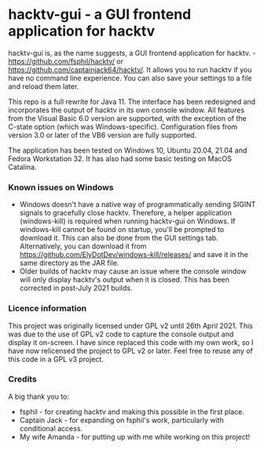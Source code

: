 # hacktv-gui - a GUI frontend application for hacktv

hacktv-gui is, as the name suggests, a GUI frontend application for hacktv. - https://github.com/fsphil/hacktv/ or https://github.com/captainjack64/hacktv/. It allows you to run hacktv if you have no command line experience. You can also save your settings to a file and reload them later.

This repo is a full rewrite for Java 11. The interface has been redesigned and incorporates the output of hacktv in its own console window. All features from the Visual Basic 6.0 version are supported, with the exception of the C-state option (which was Windows-specific). Configuration files from version 3.0 or later of the VB6 version are fully supported.

The application has been tested on Windows 10, Ubuntu 20.04, 21.04 and Fedora Workstation 32. It has also had some basic testing on MacOS Catalina.

### Known issues on Windows
- Windows doesn't have a native way of programmatically sending SIGINT signals to gracefully close hacktv. Therefore, a helper application (windows-kill) is required when running hacktv-gui on Windows. If windows-kill cannot be found on startup, you'll be prompted to download it. This can also be done from the GUI settings tab. Alternatively, you can download it from https://github.com/ElyDotDev/windows-kill/releases/ and save it in the same directory as the JAR file.
- Older builds of hacktv may cause an issue where the console window will only display hacktv's output when it is closed. This has been corrected in post-July 2021 builds.

### Licence information
This project was originally licensed under GPL v2 until 26th April 2021. This was due to the use of GPL v2 code to capture the console output and display it on-screen. I have since replaced this code with my own work, so I have now relicensed the project to GPL v2 or later. Feel free to reuse any of this code in a GPL v3 project.

### Credits
A big thank you to:

- fsphil - for creating hacktv and making this possible in the first place.
- Captain Jack - for expanding on fsphil's work, particularly with conditional access.
- My wife Amanda - for putting up with me while working on this project!
